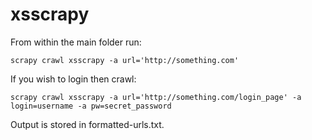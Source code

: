 xsscrapy
========

From within the main folder run:

```scrapy crawl xsscrapy -a url='http://something.com'```


If you wish to login then crawl:

```scrapy crawl xsscrapy -a url='http://something.com/login_page' -a login=username -a pw=secret_password```

Output is stored in formatted-urls.txt.
